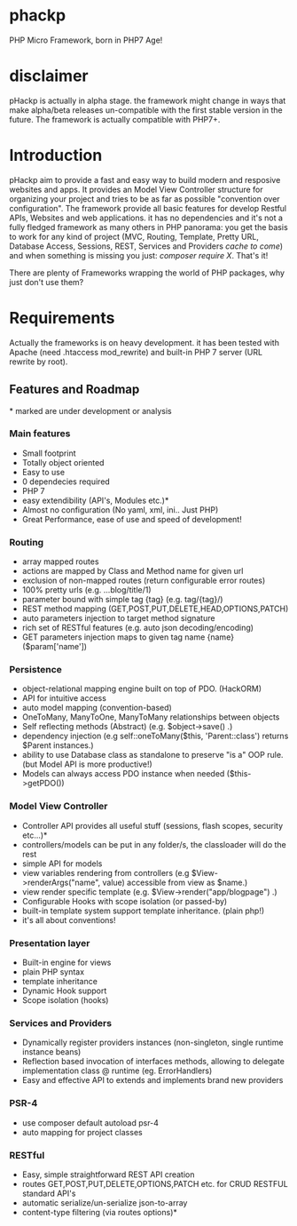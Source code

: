 # phackp
PHP Micro Framework, born in PHP7 Age!

# disclaimer

pHackp is actually in alpha stage.
the framework might change in ways that make alpha/beta releases un-compatible with the first stable version in the future.
The framework is actually compatible with PHP7+.

# Introduction
pHackp aim to provide a fast and easy way to build modern and resposive websites and apps.
It provides an Model View Controller structure for organizing your project and tries to be as far as possible "convention over configuration".
The framework provide all basic features for develop Restful APIs, Websites and web applications. it has no dependencies and it's not a fully fledged framework as many others in PHP panorama: you get the basis to work for any kind of project (MVC, Routing, Template, Pretty URL, Database Access, Sessions, REST, Services and Providers *cache to come*) and when something is missing you just: *composer require X*. That's it!

There are plenty of Frameworks wrapping the world of PHP packages, why just don't use them?

# Requirements
Actually the frameworks is on heavy development. it has been tested with Apache (need .htaccess mod_rewrite) and built-in PHP 7 server (URL rewrite by root).


## Features and Roadmap
\* marked are under development or analysis

### Main features
  * Small footprint
  * Totally object oriented
  * Easy to use
  * 0 dependecies required
  * PHP 7
  * easy extendibility (API's, Modules etc.)*
  * Almost no configuration (No yaml, xml, ini.. Just PHP)
  * Great Performance, ease of use and speed of development!

### Routing
  * array mapped routes
  * actions are mapped by Class and Method name for given url
  * exclusion of non-mapped routes (return configurable error routes)
  * 100% pretty urls (e.g. ...blog/title/1)
  * parameter bound with simple tag {tag} (e.g. tag/{tag}/)
  * REST method mapping (GET,POST,PUT,DELETE,HEAD,OPTIONS,PATCH)
  * auto parameters injection to target method signature
  * rich set of RESTful features (e.g. auto json decoding/encoding)
  * GET parameters injection maps to given tag name {name} ($param['name'])

### Persistence
   * object-relational mapping engine built on top of PDO. (HackORM)
   * API for intuitive access
   * auto model mapping (convention-based)
   * OneToMany, ManyToOne, ManyToMany relationships between objects
   * Self reflecting methods (Abstract) (e.g. $object->save() .)
   * dependency injection (e.g self::oneToMany($this, 'Parent::class') returns $Parent instances.)
   * ability to use Database class as standalone to preserve "is a" OOP rule. (but Model API is more productive!)
   * Models can always access PDO instance when needed ($this->getPDO())
   
### Model View Controller
  * Controller API provides all useful stuff (sessions, flash scopes, security etc...)*
  * controllers/models can be put in any folder/s, the classloader will do the rest
  * simple API for models
  * view variables rendering from controllers (e.g $View->renderArgs("name", value) accessible from view as $name.)
  * view render specific template (e.g. $View->render("app/blogpage") .)
  * Configurable Hooks with scope isolation (or passed-by)
  * built-in template system support template inheritance. (plain php!)
  * it's all about conventions!

### Presentation layer
  * Built-in engine for views
   * plain PHP syntax
   * template inheritance
   * Dynamic Hook support
   * Scope isolation (hooks)
   
### Services and Providers
   * Dynamically register providers instances (non-singleton, single runtime instance beans)
   * Reflection based invocation of interfaces methods, allowing to delegate implementation class @ runtime (eg. ErrorHandlers)
   * Easy and effective API to extends and implements brand new providers
 
### PSR-4
  * use composer default autoload psr-4
  * auto mapping for project classes
  
### RESTful
  * Easy, simple straightforward REST API creation
  * routes GET,POST,PUT,DELETE,OPTIONS,PATCH etc. for CRUD RESTFUL standard API's
  * automatic serialize/un-serialize json-to-array
  * content-type filtering (via routes options)*
